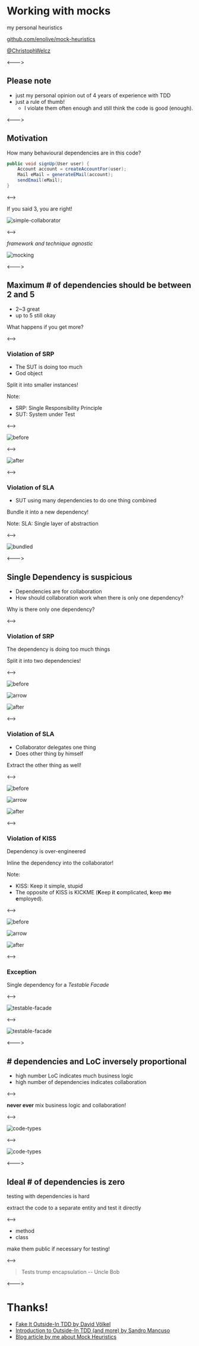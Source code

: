 # Working with mocks

my personal heuristics

[github.com/enolive/mock-heuristics](https://github.com/enolive/mock-heuristics)

[@ChristophWelcz](https://twitter.com/ChristophWelcz)

<--->

## Please note

* just my personal opinion out of 4 years of experience with TDD
* just a rule of thumb!
    * I violate them often enough and still think the code is good (enough).

<--->

## Motivation

How many behavioural dependencies are in this code?

```java
public void signUp(User user) {
    Account account = createAccountFor(user);
    Mail eMail = generateEMail(account);
    sendEmail(eMail);
}
```

<-->

If you said 3, you are right!

![simple-collaborator](images/simple-collaborator.png)

<-->

*framework and technique agnostic*

![mocking](images/mocking.png)

<--->

## Maximum # of dependencies should be between 2 and 5

* 2~3 great
* up to 5 still okay

What happens if you get more?

<-->

### Violation of SRP

* The SUT is doing too much
* God object

Split it into smaller instances!

Note: 

* SRP: Single Responsibility Principle
* SUT: System under Test

<-->

![before](images/split-collaborator-before.png)

<-->

![after](images/split-collaborator-after.png)

<-->

### Violation of SLA

* SUT using many dependencies to do one thing combined

Bundle it into a new dependency!

Note: 
SLA: Single layer of abstraction

<-->

![bundled](images/bundle-to-new-dependency.png)

<--->

## Single Dependency is suspicious

* Dependencies are for collaboration
* How should collaboration work when there is only one dependency?

Why is there only one dependency?

<-->

### Violation of SRP

The dependency is doing too much things

Split it into two dependencies!

<-->

![before](images/split-single-dependency-before.png)

![arrow](images/arrow.png)

![after](images/split-single-dependency-after.png)

<-->

### Violation of SLA

* Collaborator delegates one thing
* Does other thing by himself

Extract the other thing as well!

<-->

![before](images/extract-dependency-before.png)

![arrow](images/arrow.png)

![after](images/extract-dependency-after.png)

<-->

### Violation of KISS

Dependency is over-engineered

Inline the dependency into the collaborator!

Note:

* KISS: Keep it simple, stupid
* The opposite of KISS is KICKME 
  (**K**eep **i**t **c**omplicated, **k**eep **m**e **e**mployed).



<-->

![before](images/inline-dependency-before.png)

![arrow](images/arrow.png)

![after](images/inline-dependency-after.png) 

<-->

### Exception

Single dependency for a *Testable Facade*

<-->

![testable-facade](images/testable-facade-before.png)

<-->

![testable-facade](images/testable-facade-after.png)

<--->

## # dependencies and LoC inversely proportional

* high number LoC indicates much business logic
* high number of dependencies indicates collaboration

<-->

**never ever** mix business logic and collaboration!

<-->

![code-types](images/code-types-before.png)

<-->

![code-types](images/code-types.png)

<--->

## Ideal # of dependencies is zero

testing with dependencies is hard

extract the code to a separate entity and 
test it directly

<-->

* method
* class

make them public if necessary for testing!

<-->

> Tests trump encapsulation
> -- Uncle Bob
    
<--->

# Thanks!

* [Fake It Outside-In TDD by David Völkel](https://www.slideshare.net/davidvoelkel/fake-it-outsidein-tdd-workshop-clean-code-days)
* [Introduction to Outside-In TDD (and more) by Sandro Mancuso](https://codurance.com/2015/05/12/does-tdd-lead-to-good-design/)
* [Blog article by me about Mock Heuristics](http://www.welcz.de/blog/2016/06/22/my-heuristics-for-working-with-mocks)

